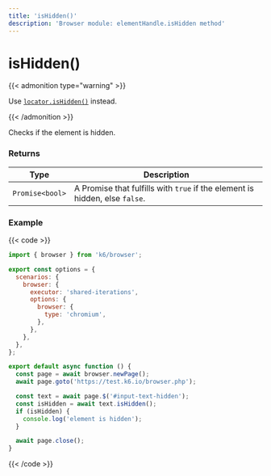 ```yaml
---
title: 'isHidden()'
description: 'Browser module: elementHandle.isHidden method'
---
```


# isHidden()

{{< admonition type="warning" >}}

Use [`locator.isHidden()`](https://grafana.com/docs/k6/<K6_VERSION>/javascript-api/k6-browser/locator/ishidden/) instead.

{{< /admonition >}}

Checks if the element is hidden.

### Returns

| Type            | Description                                                                 |
| --------------- | --------------------------------------------------------------------------- |
| `Promise<bool>` | A Promise that fulfills with `true` if the element is hidden, else `false`. |

### Example

{{< code >}}

```javascript
import { browser } from 'k6/browser';

export const options = {
  scenarios: {
    browser: {
      executor: 'shared-iterations',
      options: {
        browser: {
          type: 'chromium',
        },
      },
    },
  },
};

export default async function () {
  const page = await browser.newPage();
  await page.goto('https://test.k6.io/browser.php');

  const text = await page.$('#input-text-hidden');
  const isHidden = await text.isHidden();
  if (isHidden) {  
    console.log('element is hidden');
  }

  await page.close();
}
```

{{< /code >}}

